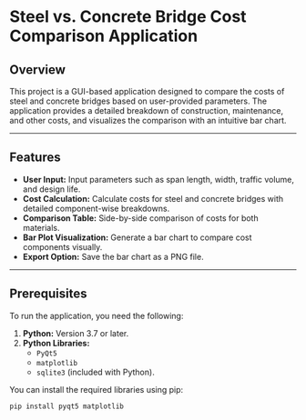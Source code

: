 # Steel vs. Concrete Bridge Cost Comparison Application

## Overview
This project is a GUI-based application designed to compare the costs of steel and concrete bridges based on user-provided parameters. The application provides a detailed breakdown of construction, maintenance, and other costs, and visualizes the comparison with an intuitive bar chart.

---

## Features
- **User Input:** Input parameters such as span length, width, traffic volume, and design life.
- **Cost Calculation:** Calculate costs for steel and concrete bridges with detailed component-wise breakdowns.
- **Comparison Table:** Side-by-side comparison of costs for both materials.
- **Bar Plot Visualization:** Generate a bar chart to compare cost components visually.
- **Export Option:** Save the bar chart as a PNG file.

---

## Prerequisites
To run the application, you need the following:
1. **Python:** Version 3.7 or later.
2. **Python Libraries:**
   - `PyQt5`
   - `matplotlib`
   - `sqlite3` (included with Python).

You can install the required libraries using pip:
```bash
pip install pyqt5 matplotlib
